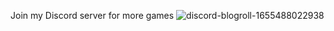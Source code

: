 Join my Discord server for more games
![discord-blogroll-1655488022938](https://github.com/Hood39/Game-Pack/assets/154605559/b1e1dc29-833d-4e5b-b453-4781c2cff12c)
